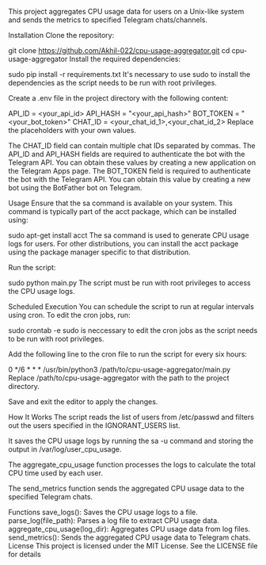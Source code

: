 This project aggregates CPU usage data for users on a Unix-like system and sends the metrics to specified Telegram chats/channels.

Installation
Clone the repository:

git clone https://github.com/Akhil-022/cpu-usage-aggregator.git
cd cpu-usage-aggregator
Install the required dependencies:

sudo pip install -r requirements.txt
It's necessary to use sudo to install the dependencies as the script needs to be run with root privileges.

Create a .env file in the project directory with the following content:

API_ID = <your_api_id>
API_HASH = "<your_api_hash>"
BOT_TOKEN = "<your_bot_token>"
CHAT_ID = <your_chat_id_1>,<your_chat_id_2>
Replace the placeholders with your own values.

The CHAT_ID field can contain multiple chat IDs separated by commas. The API_ID and API_HASH fields are required to authenticate the bot with the Telegram API. You can obtain these values by creating a new application on the Telegram Apps page. The BOT_TOKEN field is required to authenticate the bot with the Telegram API. You can obtain this value by creating a new bot using the BotFather bot on Telegram.

Usage
Ensure that the sa command is available on your system. This command is typically part of the acct package, which can be installed using:

sudo apt-get install acct
The sa command is used to generate CPU usage logs for users. For other distributions, you can install the acct package using the package manager specific to that distribution.

Run the script:

sudo python main.py
The script must be run with root privileges to access the CPU usage logs.

Scheduled Execution
You can schedule the script to run at regular intervals using cron. To edit the cron jobs, run:

sudo crontab -e
sudo is neccessary to edit the cron jobs as the script needs to be run with root privileges.

Add the following line to the cron file to run the script for every six hours:

0 */6 * * * /usr/bin/python3 /path/to/cpu-usage-aggregator/main.py
Replace /path/to/cpu-usage-aggregator with the path to the project directory.

Save and exit the editor to apply the changes.

How It Works
The script reads the list of users from /etc/passwd and filters out the users specified in the IGNORANT_USERS list.

It saves the CPU usage logs by running the sa -u command and storing the output in /var/log/user_cpu_usage.

The aggregate_cpu_usage function processes the logs to calculate the total CPU time used by each user.

The send_metrics function sends the aggregated CPU usage data to the specified Telegram chats.

Functions
save_logs(): Saves the CPU usage logs to a file.
parse_log(file_path): Parses a log file to extract CPU usage data.
aggregate_cpu_usage(log_dir): Aggregates CPU usage data from log files.
send_metrics(): Sends the aggregated CPU usage data to Telegram chats.
License
This project is licensed under the MIT License. See the LICENSE file for details
